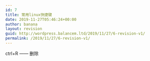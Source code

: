 ```yaml
---
id: 7
title: 常用linux快捷键
date: 2019-11-27T05:46:24+00:00
author: banana
layout: revision
guid: http://wordpress.balancem.ltd/2019/11/27/6-revision-v1/
permalink: /2019/11/27/6-revision-v1/
---
```

ctrl+R —— 删除